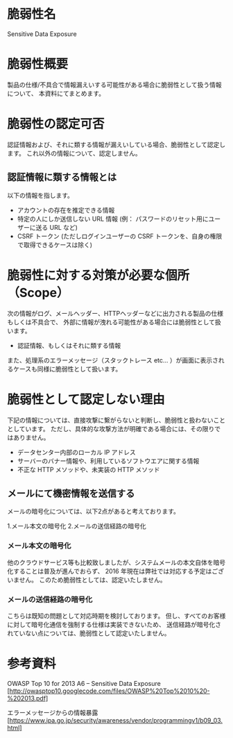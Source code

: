 # 脆弱性名
Sensitive Data Exposure

# 脆弱性概要
製品の仕様/不具合で情報漏えいする可能性がある場合に脆弱性として扱う情報について、
本資料にてまとめます。

# 脆弱性の認定可否
認証情報および、それに類する情報が漏えいしている場合、脆弱性として認定します。
これ以外の情報について、認定しません。

## 認証情報に類する情報とは
以下の情報を指します。

* アカウントの存在を推定できる情報
* 特定の人にしか送信しない URL 情報 (例： パスワードのリセット用にユーザーに送る URL など)
* CSRF トークン (ただしログインユーザーの CSRF トークンを、自身の権限で取得できるケースは除く)

# 脆弱性に対する対策が必要な個所（Scope）
次の情報がログ、メールヘッダー、HTTPヘッダーなどに出力される製品の仕様もしくは不具合で、
外部に情報が洩れる可能性がある場合には脆弱性として扱います。

* 認証情報、もしくはそれに類する情報

また、処理系のエラーメッセージ（スタックトレース etc… ）が画面に表示されるケースも同様に脆弱性として扱います。

# 脆弱性として認定しない理由
下記の情報については、直接攻撃に繋がらないと判断し、脆弱性と扱わないこととしています。
ただし、具体的な攻撃方法が明確である場合には、その限りではありません。

* データセンター内部のローカル IP アドレス
* サーバーのバナー情報や、利用しているソフトウエアに関する情報
* 不正な HTTP メソッドや、未実装の HTTP メソッド

## メールにて機密情報を送信する
メールの暗号化については、以下2点があると考えております。

1.メール本文の暗号化
2.メールの送信経路の暗号化

### メール本文の暗号化
他のクラウドサービス等も比較致しましたが、システムメールの本文自体を暗号化することは普及が進んでおらず、
2016 年現在は弊社では対応する予定はございません。
このため脆弱性としては、認定いたしません。

### メールの送信経路の暗号化
こちらは既知の問題として対応時期を検討しております。
但し、すべてのお客様に対して暗号化通信を強制する仕様は実装できないため、
送信経路が暗号化されていない点については、脆弱性として認定いたしません。

# 参考資料

OWASP Top 10 for 2013 A6 – Sensitive Data Exposure
[http://owasptop10.googlecode.com/files/OWASP%20Top%2010%20-%202013.pdf]

エラーメッセージからの情報暴露
[https://www.ipa.go.jp/security/awareness/vendor/programmingv1/b09_03.html]
